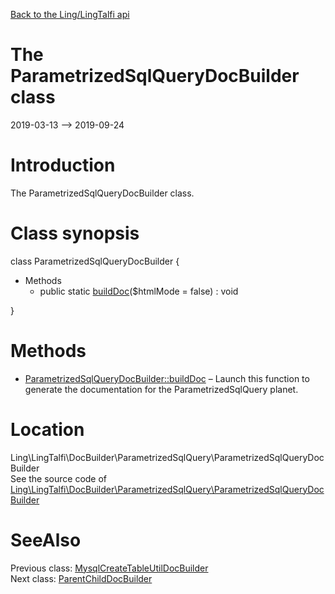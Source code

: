 [Back to the Ling/LingTalfi api](https://github.com/lingtalfi/LingTalfi/blob/master/doc/api/Ling/LingTalfi.md)



The ParametrizedSqlQueryDocBuilder class
================
2019-03-13 --> 2019-09-24






Introduction
============

The ParametrizedSqlQueryDocBuilder class.



Class synopsis
==============


class <span class="pl-k">ParametrizedSqlQueryDocBuilder</span>  {

- Methods
    - public static [buildDoc](https://github.com/lingtalfi/LingTalfi/blob/master/doc/api/Ling/LingTalfi/DocBuilder/ParametrizedSqlQuery/ParametrizedSqlQueryDocBuilder/buildDoc.md)($htmlMode = false) : void

}






Methods
==============

- [ParametrizedSqlQueryDocBuilder::buildDoc](https://github.com/lingtalfi/LingTalfi/blob/master/doc/api/Ling/LingTalfi/DocBuilder/ParametrizedSqlQuery/ParametrizedSqlQueryDocBuilder/buildDoc.md) &ndash; Launch this function to generate the documentation for the ParametrizedSqlQuery planet.





Location
=============
Ling\LingTalfi\DocBuilder\ParametrizedSqlQuery\ParametrizedSqlQueryDocBuilder<br>
See the source code of [Ling\LingTalfi\DocBuilder\ParametrizedSqlQuery\ParametrizedSqlQueryDocBuilder](https://github.com/lingtalfi/LingTalfi/blob/master/DocBuilder/ParametrizedSqlQuery/ParametrizedSqlQueryDocBuilder.php)



SeeAlso
==============
Previous class: [MysqlCreateTableUtilDocBuilder](https://github.com/lingtalfi/LingTalfi/blob/master/doc/api/Ling/LingTalfi/DocBuilder/MysqlCreateTableUtil/MysqlCreateTableUtilDocBuilder.md)<br>Next class: [ParentChildDocBuilder](https://github.com/lingtalfi/LingTalfi/blob/master/doc/api/Ling/LingTalfi/DocBuilder/ParentChild/ParentChildDocBuilder.md)<br>
